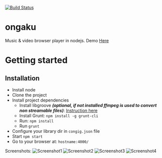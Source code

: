 [![Build Status](https://travis-ci.org/svandecappelle/ongaku.svg?branch=master)](https://travis-ci.org/svandecappelle/ongaku)

ongaku
======

Music &amp; video browser player in nodejs.
Demo [Here](http://music.mizore.fr/ "here")

# Getting started
## Installation
* Install node
* Clone the project
* Install project dependencies
  * Install libgroove ***(optional, if not installed ffmpeg is used to convert non streamable files)***: [Instruction here](https://github.com/andrewrk/libgroove#installation "Instruction here")
  * Install Grunt: ```npm install -g grunt-cli```
  * Run: ```npm install```
  * Run ```grunt```
* Configure your library dir in ```congig.json``` file
* Start ```npm start```
* Go to your browser at: ```hostname:4000/```

Screenshots:
![Screenshot1](http://imagik.fr/images/2016/10/25/Capturedecrande2016-10-2517-39-07.png)
![Screenshot2](http://imagik.fr/images/2016/10/25/Capturedecrande2016-10-2517-39-25.png)
![Screenshot3](http://imagik.fr/images/2016/10/25/Capturedecrande2016-10-2517-39-54.png)
![Screenshot4](http://imagik.fr/images/2016/10/25/Capturedecrande2016-10-2517-41-15.png)
